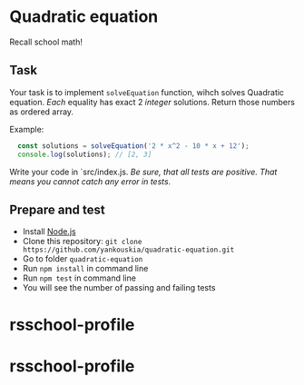 # Quadratic equation
Recall school math!

## Task
Your task is to implement `solveEquation` function, wihch solves Quadratic equation.
*Each* equality has exact 2 *integer* solutions. Return those numbers as ordered array.

Example:
```js
  const solutions = solveEquation('2 * x^2 - 10 * x + 12');
  console.log(solutions); // [2, 3]
```

Write your code in `src/index.js.
*Be sure, that all tests are positive. That means you cannot catch any error in tests.*


## Prepare and test

- Install [Node.js](https://nodejs.org/en/)
- Clone this repository: `git clone https://github.com/yankouskia/quadratic-equation.git`
- Go to folder `quadratic-equation`
- Run `npm install` in command line
- Run `npm test` in command line
- You will see the number of passing and failing tests
# rsschool-profile
# rsschool-profile

